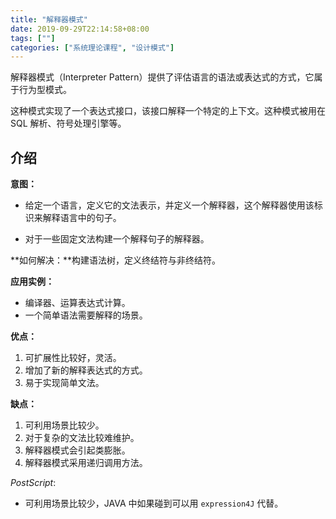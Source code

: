 ```yaml
---
title: "解释器模式"
date: 2019-09-29T22:14:58+08:00
tags: [""]
categories: ["系统理论课程", "设计模式"]
---
```



解释器模式（Interpreter Pattern）提供了评估语言的语法或表达式的方式，它属于行为型模式。

这种模式实现了一个表达式接口，该接口解释一个特定的上下文。这种模式被用在 SQL 解析、符号处理引擎等。

## 介绍

**意图：**

- 给定一个语言，定义它的文法表示，并定义一个解释器，这个解释器使用该标识来解释语言中的句子。

- 对于一些固定文法构建一个解释句子的解释器。

**如何解决：**构建语法树，定义终结符与非终结符。

**应用实例：**

- 编译器、运算表达式计算。
- 一个简单语法需要解释的场景。

**优点：** 

1. 可扩展性比较好，灵活。
2. 增加了新的解释表达式的方式。
3. 易于实现简单文法。

**缺点：** 

1. 可利用场景比较少。 
2. 对于复杂的文法比较难维护。 
3. 解释器模式会引起类膨胀。
4. 解释器模式采用递归调用方法。

*PostScript*:

- 可利用场景比较少，JAVA 中如果碰到可以用 `expression4J` 代替。
